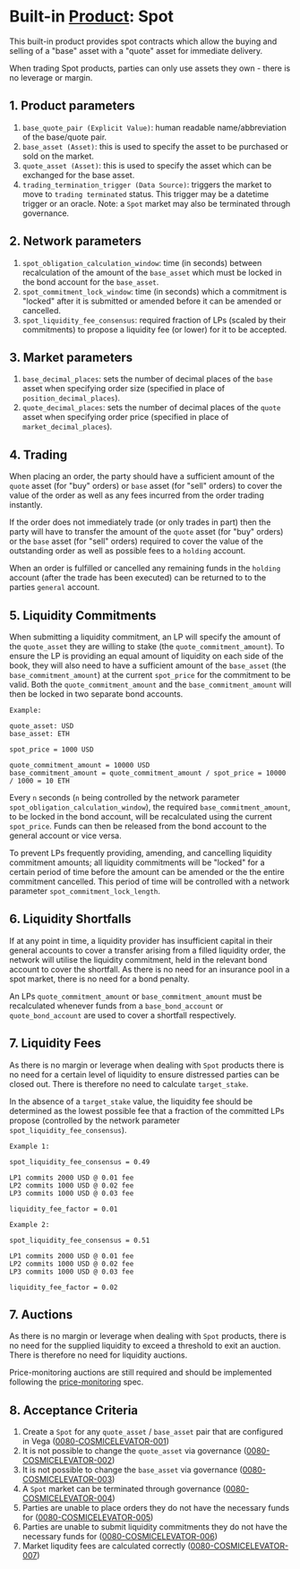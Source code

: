 # Built-in [Product](./0051-PROD-product.md): Spot

This built-in product provides spot contracts which allow the buying and selling of a "base" asset with a "quote" asset for immediate delivery.

When trading Spot products, parties can only use assets they own - there is no leverage or margin.

## 1. Product parameters

1. `base_quote_pair (Explicit Value)`: human readable name/abbreviation of the base/quote pair.
1. `base_asset (Asset)`: this is used to specify the asset to be purchased or sold on the market.
1. `quote_asset (Asset)`: this is used to specify the asset which can be exchanged for the base asset.
1. `trading_termination_trigger (Data Source)`: triggers the market to move to `trading terminated` status. This trigger may be a datetime trigger or an oracle. Note: a `Spot` market may also be terminated through governance.

## 2. Network parameters

1. `spot_obligation_calculation_window`: time (in seconds) between recalculation of the amount of the `base_asset` which must be locked in the bond account for the `base_asset`.
1. `spot_commitment_lock_window`: time (in seconds) which a commitment is "locked" after it is submitted or amended before it can be amended or cancelled.
1. `spot_liquidity_fee_consensus`: required fraction of LPs (scaled by their commitments) to propose a liquidity fee (or lower) for it to be accepted.

## 3. Market parameters

1. `base_decimal_places`: sets the number of decimal places of the `base` asset when specifying order size (specified in place of `position_decimal_places`).
1. `quote_decimal_places`: sets the number of decimal places of the `quote` asset when specifying order price (specified in place of `market_decimal_places`).

## 4. Trading

When placing an order, the party should have a sufficient amount of the `quote` asset (for "buy" orders) or `base` asset (for "sell" orders) to cover the value of the order as well as any fees incurred from the order trading instantly.

If the order does not immediately trade (or only trades in part) then the party will have to transfer the amount of the `quote` asset (for "buy" orders) or the `base` asset (for "sell" orders) required to cover the value of the outstanding order as well as possible fees to a `holding` account.

When an order is fulfilled or cancelled any remaining funds in the `holding` account (after the trade has been executed) can be returned to to the parties `general` account.

## 5. Liquidity Commitments

When submitting a liquidity commitment, an LP will specify the amount of the `quote_asset` they are willing to stake (the `quote_commitment_amount`). To ensure the LP is providing an equal amount of liquidity on each side of the book, they will also need to have a sufficient amount of the `base_asset` (the `base_commitment_amount`) at the current `spot_price` for the commitment to be valid. Both the `quote_commitment_amount` and the `base_commitment_amount` will then be locked in two separate bond accounts.

```pseudo
Example:

quote_asset: USD
base_asset: ETH

spot_price = 1000 USD

quote_commitment_amount = 10000 USD
base_commitment_amount = quote_commitment_amount / spot_price = 10000 / 1000 = 10 ETH
```

Every `n` seconds (`n` being controlled by the network parameter `spot_obligation_calculation_window`),  the required `base_commitment_amount`, to be locked in the bond account, will be recalculated using the current 
`spot_price`. Funds can then be released from the bond account to the general account or vice versa.

To prevent LPs frequently providing, amending, and cancelling liquidity commitment amounts; all liquidity commitments will be "locked" for a certain period of time before the amount can be amended or the the entire commitment cancelled. This period of time will be controlled with a network parameter `spot_commitment_lock_length`.

## 6. Liquidity Shortfalls

If at any point in time, a liquidity provider has insufficient capital in their general accounts to cover a transfer arising from a filled liquidity order, the network will utilise the liquidity commitment, held in the relevant bond account to cover the shortfall. As there is no need for an insurance pool in a spot market, there is no need for a bond penalty.

An LPs `quote_commitment_amount` or `base_commitment_amount` must be recalculated whenever funds from a `base_bond_account` or `quote_bond_account` are used to cover a shortfall respectively.


## 7. Liquidity Fees

As there is no margin or leverage when dealing with `Spot` products there is no need for a certain level of liquidity to ensure distressed parties can be closed out. There is therefore no need to calculate `target_stake`.

In the absence of a `target_stake` value, the liquidity fee should be determined as the lowest possible fee that a fraction of the committed LPs propose (controlled by the network parameter `spot_liquidity_fee_consensus`).

```psuedo
Example 1:

spot_liquidity_fee_consensus = 0.49

LP1 commits 2000 USD @ 0.01 fee
LP2 commits 1000 USD @ 0.02 fee
LP3 commits 1000 USD @ 0.03 fee

liquidity_fee_factor = 0.01
```

```psuedo
Example 2:

spot_liquidity_fee_consensus = 0.51

LP1 commits 2000 USD @ 0.01 fee
LP2 commits 1000 USD @ 0.02 fee
LP3 commits 1000 USD @ 0.03 fee

liquidity_fee_factor = 0.02
```

## 7. Auctions

As there is no margin or leverage when dealing with `Spot` products, there is no need for the supplied liquidity to exceed a threshold to exit an auction. There is therefore no need for liquidity auctions.

Price-monitoring auctions are still required and should be implemented following the [price-monitoring](./0032-PRIM-price_monitoring.md) spec.

## 8. Acceptance Criteria

1. Create a `Spot` for any `quote_asset` / `base_asset` pair that are configured in Vega (<a 
name="0080-COSMICELEVATOR-001" href="#0080-COSMICELEVATOR-001">0080-COSMICELEVATOR-001</a>)
1. It is not possible to change the `quote_asset` via governance (<a name="0080-COSMICELEVATOR-002" href="#0080-COSMICELEVATOR-002">0080-COSMICELEVATOR-002</a>)
1. It is not possible to change the `base_asset` via governance (<a name="0080-COSMICELEVATOR-003" href="#0080-COSMICELEVATOR-003">0080-COSMICELEVATOR-003</a>)
1. A `Spot` market can be terminated through governance (<a name="0080-COSMICELEVATOR-004" href="#0080-COSMICELEVATOR-004">0080-COSMICELEVATOR-004</a>)
1. Parties are unable to place orders they do not have the necessary funds for (<a name="0080-COSMICELEVATOR-005" href="#0080-COSMICELEVATOR-005">0080-COSMICELEVATOR-005</a>)
1. Parties are unable to submit liquidity commitments they do not have the necessary funds for (<a name="0080-COSMICELEVATOR-006" href="#0080-COSMICELEVATOR-006">0080-COSMICELEVATOR-006</a>)
1. Market liqudity fees are calculated correctly (<a name="0080-COSMICELEVATOR-007" href="#0080-COSMICELEVATOR-007">0080-COSMICELEVATOR-007</a>)


